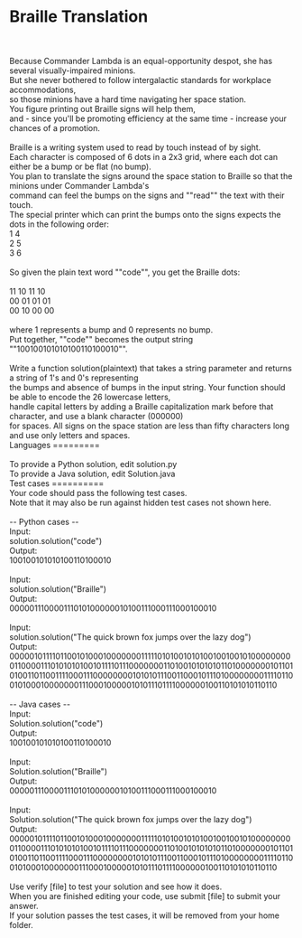 Braille Translation
===================
<br>
<br>Because Commander Lambda is an equal-opportunity despot, she has several visually-impaired minions. 
<br>But she never bothered to follow intergalactic standards for workplace accommodations, 
<br>so those minions have a hard time navigating her space station. 
<br>You figure printing out Braille signs will help them, 
<br>and - since you'll be promoting efficiency at the same time - increase your chances of a promotion. 
<br>
<br>Braille is a writing system used to read by touch instead of by sight. 
<br>Each character is composed of 6 dots in a 2x3 grid, where each dot can either be a bump or be flat (no bump). 
<br>You plan to translate the signs around the space station to Braille so that the minions under Commander Lambda's 
<br>command can feel the bumps on the signs and ""read"" the text with their touch. 
<br>The special printer which can print the bumps onto the signs expects the dots in the following order:
<br>1 4
<br>2 5
<br>3 6
<br>
<br>So given the plain text word ""code"", you get the Braille dots:
<br>
<br>11 10 11 10
<br>00 01 01 01
<br>00 10 00 00
<br>
<br>where 1 represents a bump and 0 represents no bump.  
<br>Put together, ""code"" becomes the output string ""100100101010100110100010"".
<br>
<br>Write a function solution(plaintext) that takes a string parameter and returns a string of 1's and 0's representing 
<br>the bumps and absence of bumps in the input string. Your function should be able to encode the 26 lowercase letters, 
<br>handle capital letters by adding a Braille capitalization mark before that character, and use a blank character (000000) 
<br>for spaces. All signs on the space station are less than fifty characters long and use only letters and spaces.
<br>
Languages
=========
<br>
<br>To provide a Python solution, edit solution.py
<br>To provide a Java solution, edit Solution.java
<br>
Test cases
==========
<br>Your code should pass the following test cases.
<br>Note that it may also be run against hidden test cases not shown here.
<br>
<br>-- Python cases --
<br>Input:
<br>solution.solution("code")
<br>Output:
<br>    100100101010100110100010
<br>
<br>Input:
<br>solution.solution("Braille")
<br>Output:
<br>    000001110000111010100000010100111000111000100010
<br>
<br>Input:
<br>solution.solution("The quick brown fox jumps over the lazy dog")
<br>Output:
<br>    000001011110110010100010000000111110101001010100100100101000000000110000111010101010010111101110000000110100101010101101000000010110101001101100111100011100000000101010111001100010111010000000011110110010100010000000111000100000101011101111000000100110101010110110
<br>
<br>-- Java cases --
<br>Input:
<br>Solution.solution("code")
<br>Output:
<br>    100100101010100110100010
<br>
<br>Input:
<br>Solution.solution("Braille")
<br>Output:
<br>    000001110000111010100000010100111000111000100010
<br>
<br>Input:
<br>Solution.solution("The quick brown fox jumps over the lazy dog")
<br>Output:
<br>    000001011110110010100010000000111110101001010100100100101000000000110000111010101010010111101110000000110100101010101101000000010110101001101100111100011100000000101010111001100010111010000000011110110010100010000000111000100000101011101111000000100110101010110110
<br>
<br>Use verify [file] to test your solution and see how it does. 
<br>When you are finished editing your code, use submit [file] to submit your answer. 
<br>If your solution passes the test cases, it will be removed from your home folder.
<br>